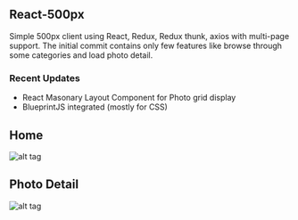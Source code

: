 ## React-500px
Simple 500px client using React, Redux, Redux thunk, axios with multi-page support. The initial commit contains only few features like browse through some categories and load photo detail.

### Recent Updates

* React Masonary Layout Component for Photo grid display
* BlueprintJS integrated (mostly for CSS)

## Home 
![alt tag](https://dl.dropbox.com/s/w97wi4bx36g4mvu/React500px_Home.png)

## Photo Detail
![alt tag](https://dl.dropbox.com/s/2m78z5ttsqfrwca/React500px_Detail.png)

